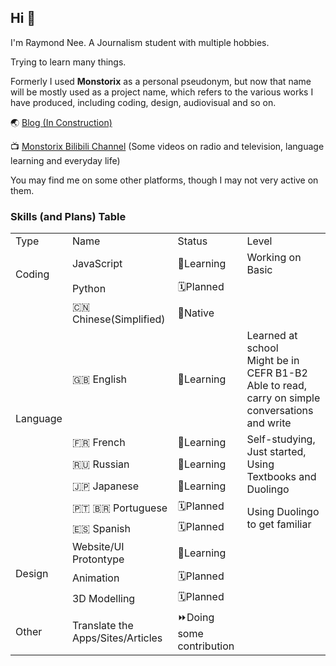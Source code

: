 ## Hi 👋
I'm Raymond Nee. A Journalism student with multiple hobbies.

Trying to learn many things.

Formerly I used **Monstorix** as a personal pseudonym, but now that name will be mostly used as a project name, which refers to the various works I have produced, including coding, design, audiovisual and so on.

🌏 [Blog (In Construction)](https://monstorix.tk)

📺 [Monstorix Bilibili Channel](https://space.bilibili.com/179485933) (Some videos on radio and television, language learning and everyday life)

You may find me on some other platforms, though I may not very active on them.

### Skills (and Plans) Table
<table>
    <tr>
        <td>Type</td>
        <td>Name</td>
        <td>Status</td>
        <td>Level</td>
    </tr>
    <tr>
        <td rowspan="2">Coding</td>
        <td>JavaScript</td>
        <td>🏫Learning</td>
        <td>Working on Basic</td>
    </tr>
    <tr>
        <td>Python</td>
        <td>🗓️Planned</td>
        <td></td>
    </tr>
    <tr>
        <td rowspan="7">Language</td>
        <td>🇨🇳Chinese(Simplified)</td>
        <td>🎯Native</td>
        <td></td>
    </tr>
    <tr>
        <td>🇬🇧 English</td>
        <td>🏫Learning</td>
        <td>Learned at school<br>Might be in CEFR B1-B2<br>Able to read, carry on simple conversations and write</td>
    </tr>
    <tr>
        <td>🇫🇷 French</td>
        <td>🏫Learning</td>
        <td rowspan="3">Self-studying,<br>Just started, Using Textbooks and Duolingo</td>
    </tr>
    <tr>
        <td>🇷🇺 Russian</td>
        <td>🏫Learning</td>
    </tr>
    <tr>
        <td>🇯🇵 Japanese</td>
        <td>🏫Learning</td>
    </tr>
    <tr>
        <td>🇵🇹 🇧🇷 Portuguese</td>
        <td>🗓️Planned</td>
        <td rowspan="2">Using Duolingo to get familiar</td>
    </tr>
    <tr>
        <td>🇪🇸 Spanish</td>
        <td>🗓️Planned</td>
    </tr>
    <tr>
        <td rowspan="3">Design</td>
        <td>Website/UI Protontype</td>
        <td>🏫Learning</td>
        <td></td>
    </tr>
    <tr>
        <td>Animation</td>
        <td>🗓️Planned</td>
        <td></td>
    </tr>
    <tr>
        <td>3D Modelling</td>
        <td>🗓️Planned</td>
        <td></td>
    </tr>
    <tr>
        <td>Other</td>
        <td>Translate the Apps/Sites/Articles</td>
        <td>⏩Doing some contribution</td>
        <td></td>
    </tr>
</table>
<!--
|Type|Name|Status|Level|
|---|---|---|---|
|Coding|JavaScript|🏫Learning|Working on Basic|
||Python|🗓️Planned||
|Language|🇨🇳Chinese(Simp)|🎯Native||
||🇬🇧 English|🏫Learning|Learned at school<br>Might be in CEFR B1-B2<br>Able to read, carry on simple conversations and write|
||🇫🇷 French|🏫Learning|Self-studying, <br> Just started, Using Textbooks and Duolingo|
||🇷🇺 Russian|🏫Learning|Same as FR|
||🇯🇵 Japanese|🏫Learning|Same as FR|
||🇵🇹 🇧🇷 Portuguese|🗓️Planned|Using Duolingo to get familiar|
||🇪🇸 Spanish|🗓️Planned|Same as PT|
|Design|Website/UI Protontype|🏫Learning||
||Animation|🗓️Planned||
||3D Modelling|🗓️Planned||
|Other|Translate the Apps/Sites/Articles|⏩Doing some contribution||




<!--
💻 Trying to be an amateur developer: Working on HTML/CSS/JavaScript trio, and maybe Python in the future.

🔈 Trying to become a polyglot: a native speaker of Chinese 🇨🇳 , but also a lover of foreign languages, <br>Currently have a basic knowledge of English 🇬🇧 and try to learn Russian 🇷🇺, French 🇫🇷 , Spanish 🇪🇸 , Portuguese 🇵🇹 🇧🇷 in my spare time. (not the end)

💬 Sometimes contribute the Chinese translation to Apps/Websites/Articles

👨‍💻 Other hobbies: occasionally try to do some interface design/website building practice, but have nothing to show for it at the moment.

ℹ️ Earlier I used **Monstorix** as a personal pseudonym, but now that name will be mostly used as a project name, which refers to the various works I have produced, including programming, design, audiovisual and so on.



**monstorix/mostorix** is a ✨ _special_ ✨ repository because its `README.md` (this file) appears on your GitHub profile.

Here are some ideas to get you started:

- 🔭 I’m  ...
- 🌱 I’m currently learning ...
- 👯 I’m looking to collaborate on ...
- 🤔 I’m looking for help with ...
- 💬 Ask me about ...
- 📫 How to reach me: ...
- 😄 Pronouns: ...
- ⚡ Fun fact: ...
-->
